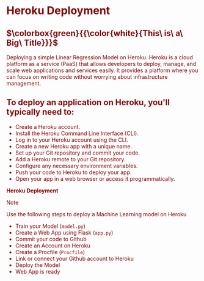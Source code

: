 # <font color="maroon"> Heroku Deployment
## $\colorbox{green}{{\color{white}{This\ is\ a\ Big\ Title}}}$
Deploying a simple Linear Regression Model on Heroku. Heroku is a cloud platform as a service (PaaS) that allows developers to deploy, manage, and scale web applications and services easily. It provides a platform where you can focus on writing code without worrying about infrastructure management.

## To deploy an application on Heroku, you'll typically need to:
 > 
- Create a Heroku account.
- Install the Heroku Command Line Interface (CLI).
- Log in to your Heroku account using the CLI.
- Create a new Heroku app with a unique name.
- Set up your Git repository and commit your code.
- Add a Heroku remote to your Git repository.
- Configure any necessary environment variables.
- Push your code to Heroku to deploy your app.
- Open your app in a web browser or access it programmatically.


**Heroku Deployment**
>

> [!NOTE] 
Use the following steps to deploy a Machine Learning model on Heroku
- Train your Model (`model.py`) 
- Create a Web App using Flask (`app.py`) 
- Commit your code to Github
- Create an Account on Heroku
- Create a Procfile (`Procfile`) 
- Link or connect your Github account to Heroku
- Deploy the Model
- Web App is ready


